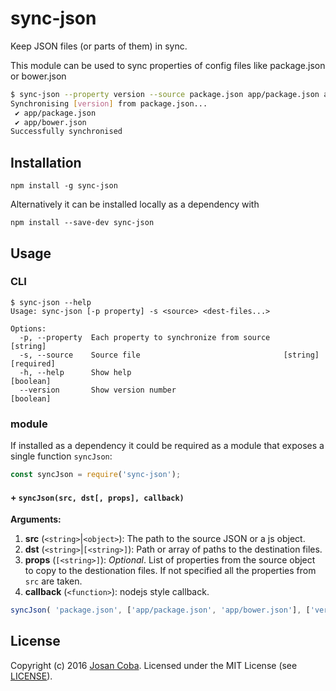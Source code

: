# sync-json
Keep JSON files (or parts of them) in sync.

This module can be used to sync properties of config files like package.json or bower.json

```bash
$ sync-json --property version --source package.json app/package.json app/bower.json
Synchronising [version] from package.json...
 ✔ app/package.json
 ✔ app/bower.json
Successfully synchronised
```

## Installation

```
npm install -g sync-json
```

Alternatively it can be installed locally as a dependency with
```
npm install --save-dev sync-json
```

## Usage

### CLI

```
$ sync-json --help
Usage: sync-json [-p property] -s <source> <dest-files...>

Options:
  -p, --property  Each property to synchronize from source              [string]
  -s, --source    Source file                                [string] [required]
  -h, --help      Show help                                            [boolean]
  --version       Show version number                                  [boolean]
```

### module

If installed as a dependency it could be required as a module that exposes a single function `syncJson`:

```javascript
const syncJson = require('sync-json');
```

#### + `syncJson(src, dst[, props], callback)`

__Arguments:__

1. __src__ (`<string>`|`<object>`): The path to the source JSON or a js object.
2. __dst__ (`<string>`|`[<string>]`): Path or array of paths to the destination files.
3. __props__ (`[<string>]`): _Optional_. List of properties from the source object to copy to the destionation files. If not specified all the properties from `src` are taken.
4. __callback__ (`<function>`): nodejs style callback.

```javascript
syncJson( 'package.json', ['app/package.json', 'app/bower.json'], ['version', 'contributors'], function(err){ ... });
```


## License

Copyright (c) 2016 [Josan Coba](https://github.com/Josan-Coba). Licensed under the MIT License (see [LICENSE](./LICENSE)).
